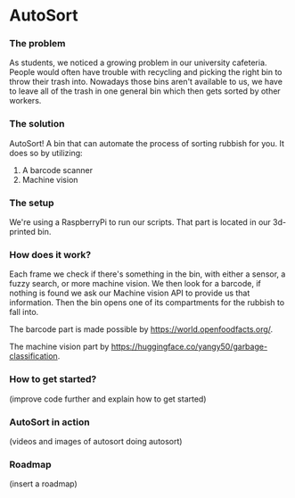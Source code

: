 # AutoSort

### The problem

As students, we noticed a growing problem in our university cafeteria. People would often have trouble with recycling and picking the right bin to throw their trash into. Nowadays those bins aren't available to us, we have to leave all of the trash in one general bin which then gets sorted by other workers. 

### The solution

AutoSort! A bin that can automate the process of sorting rubbish for you. It does so by utilizing:
1. A barcode scanner
2. Machine vision

### The setup

We're using a RaspberryPi to run our scripts. That part is located in our 3d-printed bin.


### How does it work?

Each frame we check if there's something in the bin, with either a sensor, a fuzzy search, or more machine vision. We then look for a barcode, if nothing is found we ask our Machine vision API to provide us that information. Then the bin opens one of its compartments for the rubbish to fall into.

The barcode part is made possible by https://world.openfoodfacts.org/.

The machine vision part by https://huggingface.co/yangy50/garbage-classification.


### How to get started?

(improve code further and explain how to get started)

### AutoSort in action

(videos and images of autosort doing autosort)

### Roadmap

(insert a roadmap)
